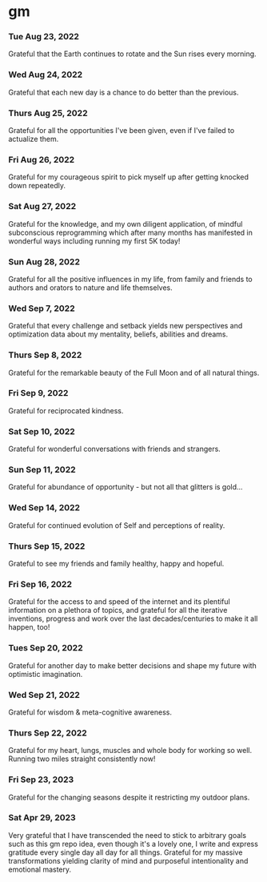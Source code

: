# gm

### Tue Aug 23, 2022
Grateful that the Earth continues to rotate and the Sun rises every morning.

### Wed Aug 24, 2022
Grateful that each new day is a chance to do better than the previous.

### Thurs Aug 25, 2022
Grateful for all the opportunities I've been given, even if I've failed to actualize them.

### Fri Aug 26, 2022
Grateful for my courageous spirit to pick myself up after getting knocked down repeatedly.

### Sat Aug 27, 2022
Grateful for the knowledge, and my own diligent application, of mindful subconscious reprogramming which after many months has manifested in wonderful ways including running my first 5K today!

### Sun Aug 28, 2022
Grateful for all the positive influences in my life, from family and friends to authors and orators to nature and life themselves.

### Wed Sep 7, 2022
Grateful that every challenge and setback yields new perspectives and optimization data about my mentality, beliefs, abilities and dreams.

### Thurs Sep 8, 2022
Grateful for the remarkable beauty of the Full Moon and of all natural things.

### Fri Sep 9, 2022
Grateful for reciprocated kindness.

### Sat Sep 10, 2022
Grateful for wonderful conversations with friends and strangers.

### Sun Sep 11, 2022
Grateful for abundance of opportunity - but not all that glitters is gold...

### Wed Sep 14, 2022
Grateful for continued evolution of Self and perceptions of reality.

### Thurs Sep 15, 2022
Grateful to see my friends and family healthy, happy and hopeful.

### Fri Sep 16, 2022
Grateful for the access to and speed of the internet and its plentiful information on a plethora of topics, and grateful for all the iterative inventions, progress and work over the last decades/centuries to make it all happen, too!

### Tues Sep 20, 2022
Grateful for another day to make better decisions and shape my future with optimistic imagination.

### Wed Sep 21, 2022
Grateful for wisdom & meta-cognitive awareness.

### Thurs Sep 22, 2022
Grateful for my heart, lungs, muscles and whole body for working so well. Running two miles straight consistently now!

### Fri Sep 23, 2023
Grateful for the changing seasons despite it restricting my outdoor plans.

### Sat Apr 29, 2023
Very grateful that I have transcended the need to stick to arbitrary goals such as this gm repo idea, even though it's a lovely one, I write and express gratitude every single day all day for all things. Grateful for my massive transformations yielding clarity of mind and purposeful intentionality and emotional mastery.